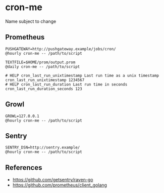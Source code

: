 # cron-me

Name subject to change

## Prometheus
```
PUSHGATEWAY=http://pushgateway.example/jobs/cron/
@hourly cron-me -- /path/to/script

TEXTFILE=$HOME/prom/output.prom
@daily cron-me -- /path/to/script
```

```
# HELP cron_last_run_unixtimestamp Last run time as a unix timestamp
cron_last_run_unixtimestamp 1234567
# HELP cron_last_run_duration Last run time in seconds
cron_last_run_duration_seconds 123
```

## Growl
```
GROWL=127.0.0.1
@hourly cron-me -- /path/to/script
```

## Sentry
```
SENTRY_DSN=http://sentry.example/
@hourly cron-me -- /path/to/script
```



## References
* https://github.com/getsentry/raven-go
* https://github.com/prometheus/client_golang
